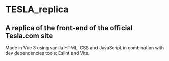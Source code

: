 # TESLA_replica
A replica of the front-end of the official Tesla.com site
------

Made in Vue 3 using vanilla HTML, CSS and JavaScript
in combination with dev dependencies tools: Eslint and Vite.